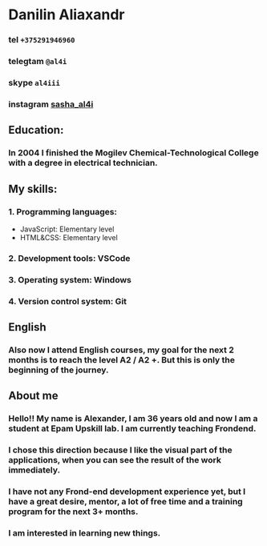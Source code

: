 # **Danilin Aliaxandr**

### **tel** `+375291946960`

### **telegtam** `@al4i`

### **skype** `al4iii`

### **instagram** [sasha_al4i](https://www.instagram.com/sasha_al4i)

## Education:

### In 2004 I finished the Mogilev Chemical-Technological College with a degree in electrical technician.

## My skills:

### 1. Programming languages:

- JavaScript: Elementary level
- HTML&CSS: Elementary level

### 2. Development tools: VSCode

### 3. Operating system: Windows

### 4. Version control system: Git

## English

### Also now I attend English courses, my goal for the next 2 months is to reach the level A2 / A2 +. But this is only the beginning of the journey.<br>

## About me

### Hello!! My name is Alexander, I am 36 years old and now I am a student at Epam Upskill lab. I am currently teaching Frondend.

### I chose this direction because I like the visual part of the applications, when you can see the result of the work immediately.

### I have not any Frond-end development experience yet, but I have a great desire, mentor, a lot of free time and a training program for the next 3+ months.

### I am interested in learning new things.
